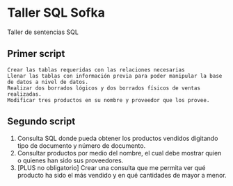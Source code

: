 # Taller SQL Sofka
Taller de sentencias SQL
## Primer script

    Crear las tablas requeridas con las relaciones necesarias
    Llenar las tablas con información previa para poder manipular la base de datos a nivel de datos.
    Realizar dos borrados lógicos y dos borrados físicos de ventas realizadas.
    Modificar tres productos en su nombre y proveedor que los provee.
    


## Segundo script
1. Consulta SQL donde pueda obtener los productos vendidos digitando tipo de documento y número de documento.
2. Consultar productos por medio del nombre, el cual debe mostrar quien o quienes han sido sus proveedores.
3. [PLUS no obligatorio] Crear una consulta que me permita ver qué producto ha sido el más vendido y en qué cantidades de mayor a menor.
